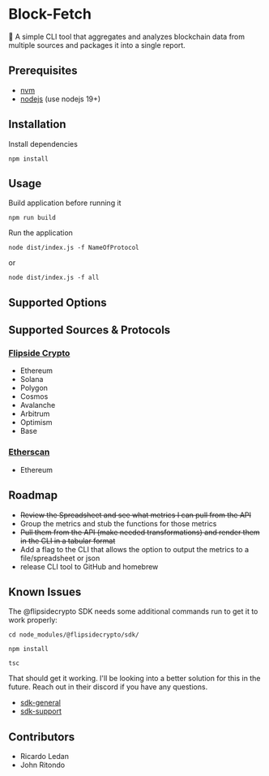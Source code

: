 # Block-Fetch

🐾 A simple CLI tool that aggregates and analyzes blockchain data from multiple sources and packages it into a single report.

## Prerequisites

* [nvm](https://github.com/nvm-sh/nvm)
* [nodejs](https://nodejs.org/en) (use nodejs 19+)

## Installation

Install dependencies

`npm install`

## Usage

Build application before running it

`npm run build`

Run the application

`node dist/index.js -f NameOfProtocol`

or 

`node dist/index.js -f all`

[//]: # (Install CLI tool globally)

[//]: # (`npm install block-fetch -g`)

## Supported Options


[//]: # (### Metric Composition List &#40;WIP&#41;)

[//]: # ()
[//]: # (* `-ts, --transactions` - Transactions Per Day &#40;24h&#41;)

[//]: # ()
[//]: # (* `-st, --storage` - Storage Cost per GB)

[//]: # ()
[//]: # (* `-n, --nodes` - Node Count)

[//]: # ()
[//]: # (* `fund, --funding` - Project Funding)

[//]: # ()
[//]: # (* `is, --issues` - GitHub Issue Count)

[//]: # ()
[//]: # (* `rs, --releases` - GitHub Yearly Releases &#40;Prior Full Year&#41;)

[//]: # ()
[//]: # (* `-cs, --contributors` - GitHub # of Contributors &#40;People making commits&#41;)

[//]: # ()
[//]: # (* `-dev, --developers` - GitHub Full Time Developers)

## Supported Sources & Protocols

### [Flipside Crypto](https://flipsidecrypto.xyz/)

* Ethereum
* Solana
* Polygon
* Cosmos
* Avalanche
* Arbitrum
* Optimism
* Base

### [Etherscan](https://etherscan.io/)

* Ethereum

## Roadmap

* ~~Review the Spreadsheet and see what metrics I can pull from the API~~
* Group the metrics and stub the functions for those metrics
* ~~Pull them from the API (make needed transformations) and render them in the CLI in a tabular format~~
* Add a flag to the CLI that allows the option to output the metrics to a file/spreadsheet or json
* release CLI tool to GitHub and homebrew

## Known Issues

The @flipsidecrypto SDK needs some additional commands run to get it to work properly:

`cd node_modules/@flipsidecrypto/sdk/`

`npm install`

`tsc`

That should get it working.
I'll be looking into a better solution for this in the future.
Reach out in their discord if you have any questions.

* [sdk-general](https://discord.com/channels/784442203187314689/992103637587337226)
* [sdk-support](https://discord.com/channels/784442203187314689/991341227586879578)

## Contributors 

* Ricardo Ledan
* John Ritondo
